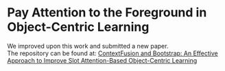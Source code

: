 # Pay Attention to the Foreground in Object-Centric Learning

We improved upon this work and submitted a new paper.  
The repository can be found at: [ContextFusion and Bootstrap: An Effective Approach to Improve Slot Attention-Based Object-Centric Learning](https://github.com/sjyjs09/ContextFusion-and-Bootstrap)
